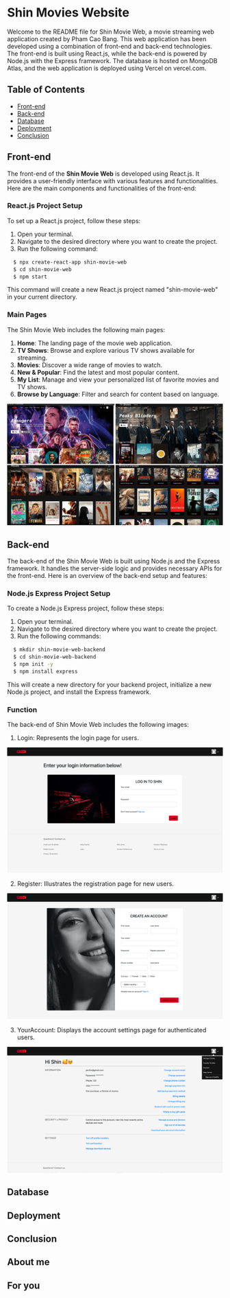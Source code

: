 # Shin Movies Website

Welcome to the README file for Shin Movie Web, a movie streaming web application created by Pham Cao Bang. This web application has been developed using a combination of front-end and back-end technologies. The front-end is built using React.js, while the back-end is powered by Node.js with the Express framework. The database is hosted on MongoDB Atlas, and the web application is deployed using Vercel on vercel.com.

## Table of Contents

  - [Front-end](#front-end)
  - [Back-end](#back-end)
  - [Database](#database)
  - [Deployment](#deployment)
  - [Conclusion](#conclusion)
  
  ## Front-end
  
  The front-end of the **Shin Movie Web** is developed using React.js. It provides a user-friendly interface with various features and functionalities. Here are the main components and functionalities of the front-end:
  
  ### React.js Project Setup

  To set up a React.js project, follow these steps:

  1. Open your terminal.
  2. Navigate to the desired directory where you want to create the project.
  3. Run the following command:
  
  ```bash
    $ npx create-react-app shin-movie-web
    $ cd shin-movie-web
    $ npm start
  ```
  
  This command will create a new React.js project named "shin-movie-web" in your current directory.
  
  ### Main Pages
  
  The Shin Movie Web includes the following main pages:

  1. **Home**: The landing page of the movie web application.
  2. **TV Shows**: Browse and explore various TV shows available for streaming.
  3. **Movies**: Discover a wide range of movies to watch.
  4. **New & Popular**: Find the latest and most popular content.
  5. **My List**: Manage and view your personalized list of favorite movies and TV shows.
  6. **Browse by Language**: Filter and search for content based on language.

  ![Image all page](imageGithub/githubAllPage.png)

  ## Back-end
  
  The back-end of the Shin Movie Web is built using Node.js and the Express framework. It handles the server-side logic and provides necessary APIs for the front-end. Here is an overview of the back-end setup and features:
  
  ### Node.js Express Project Setup
  
  To create a Node.js Express project, follow these steps:

  1. Open your terminal.
  2. Navigate to the desired directory where you want to create the project.
  3. Run the following commands:
  
  ```bash
    $ mkdir shin-movie-web-backend
    $ cd shin-movie-web-backend
    $ npm init -y
    $ npm install express
  ```
  
  This will create a new directory for your backend project, initialize a new Node.js project, and install the Express framework.
  
  ### Function
  
  The back-end of Shin Movie Web includes the following images:

  1. Login: Represents the login page for users.
  
  ![Login page](imageGithub/login-page.png)
  
  2. Register: Illustrates the registration page for new users.
   
  ![Register page](imageGithub/register-page.png)
  
  3. YourAccount: Displays the account settings page for authenticated users.
  
  ![Your Account Page](imageGithub/your-account-page.png)
  
  ## Database
  ## Deployment
  ## Conclusion
  ## About me
  ## For you
